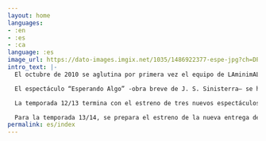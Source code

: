 ```yaml
---
layout: home
languages:
- :en
- :es
- :ca
language: :es
image_url: https://dato-images.imgix.net/1035/1486922377-espe-jpg?ch=DPR%2CWidth&auto=format&w=400
intro_text: |-
  El octubre de 2010 se aglutina por primera vez el equipo de LAminimAL Teatre Sistèmic, de la mano de Daniela De Vecchi en calidad de grupo de investigación teatral en residencia en la Sala Beckett. Desde entonces hasta junio de 2011, LAminimAL realiza laboratorios mensuales en el Obrador Internacional de Dramaturgia de la Sala Beckett que culminan con sesiones abiertas, mediante las cuales se ha podido contrastar con el público asistente el proceso de desarrollo de la poética del grupo.

  El espectáculo “Esperando Algo” -obra breve de J. S. Sinisterra– se ha presentado en varios festivales y muestras de Barcelona como Caldera Obert11, el XII Seminario Académico de Investigación Internacional, dentro del festival Temporada Off en Girona y en 2012 en el Festival Nunoff de Barcelona.

  La temporada 12/13 termina con el estreno de tres nuevos espectáculos de LAminimAL en Barcelona: en marzo estrena “Hacer que suene una flor…a pesar de todo: el suicidio del elefante hipotecado” con textos breves de José Sanchis Sinisterra, espectáculo que inaugura el nuevo espacio Àtic22 del Teatre Tantarantana con un gran éxito de público y crítica. En mayo, en la Sala Beckett estrena “Miércoles”, de Aina Tur, muy bien acogido por el público también. Y cerrando la temporada con otro éxito de taquilla con el estreno de “La Grandeza de ser uno entre tantos”, en la Sala Atrium dentro del ciclo Atrium LAB.

  Para la temporada 13/14, se prepara el estreno de la nueva entrega de “Hacer que suene una flor… A pesar de todo: la supervivencia de las luciérnagas”. El proyecto, que se podrá ver en Fira Tàrrega 2014 del 11 al 14 de Septiembre, ha sido seleccionado para formar parte del programa de Apoyo a la Creación. Está presente, dentro del ciclo IT Emergents, en el festival Grec de Barcelona y en el Festival Temporada Alta de Girona. También se presenta en Madrid, en el Festival Fringe 2014.
permalink: es/index
---
```


